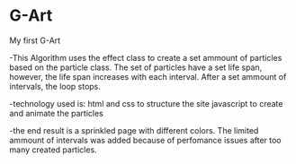 # G-Art
My first G-Art

-This Algorithm uses the effect class to create a set ammount of particles based on the particle class. The set of particles have a set life span, however, the life span increases with each interval. After a set ammount of intervals, the loop stops.

-technology used is:
  html and css to structure the site
  javascript to create and animate the particles

-the end result is a sprinkled page with different colors. The limited ammount of intervals was added because of perfomance issues after too many created particles.
